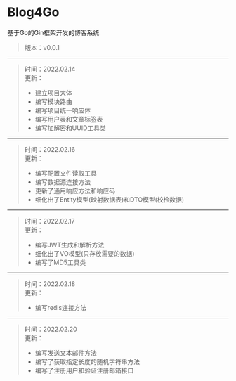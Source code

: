 # Blog4Go
基于Go的Gin框架开发的博客系统
>版本：v0.0.1  
---
>时间：2022.02.14  
>更新：
>* 建立项目大体
>* 编写模块路由
>* 编写项目统一响应体
>* 编写用户表和文章标签表
>* 编写加解密和UUID工具类
---
>时间：2022.02.16  
>更新：
>* 编写配置文件读取工具
>* 编写数据源连接方法
>* 更新了通用响应方法和响应码
>* 细化出了Entity模型(映射数据表)和DTO模型(校检数据)
---
>时间：2022.02.17  
>更新：
>* 编写JWT生成和解析方法
>* 细化出了VO模型(只存放需要的数据)
>* 编写了MD5工具类
---
>时间：2022.02.18  
>更新：
>* 编写redis连接方法
---
>时间：2022.02.20  
>更新：
>* 编写发送文本邮件方法
>* 编写了获取指定长度的随机字符串方法
>* 编写了注册用户和验证注册邮箱接口